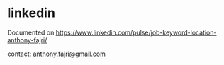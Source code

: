 # linkedin
Documented on https://www.linkedin.com/pulse/job-keyword-location-anthony-fajri/

contact: anthony.fajri@gmail.com